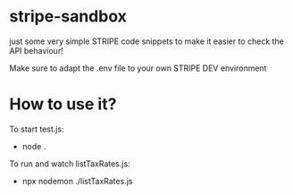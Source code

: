 # stripe-sandbox

just some very simple STRIPE code snippets to make it easier to check the API behaviour!

Make sure to adapt the .env file to your own STRIPE DEV environment 

# How to use it?

To start test.js:
- node . 

To run and watch listTaxRates.js:
- npx nodemon ./listTaxRates.js


